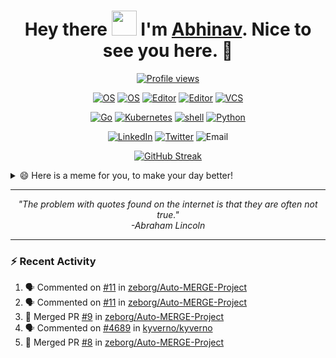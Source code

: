 <h1 align="center">Hey there <img src="https://raw.githubusercontent.com/ShahriarShafin/ShahriarShafin/main/Assets/hi.gif" width="40"/> I'm <a href="https://abhinavsinha.xyz/" target="_blank">Abhinav</a>. Nice to see you here. 🤗</h1>

<div align="center">
 
 <a href="">![Profile views](https://gpvc.arturio.dev/zeborg?v=3)</a>

</div>

<div align="center">
 
 [![OS](https://img.shields.io/badge/OS-macOS-informational?style=flat-square&logo=apple&logoColor=white)](https://en.wikipedia.org/wiki/MacOS)
 [![OS](https://img.shields.io/badge/OS-Linux-informational?style=flat-square&logo=linux&logoColor=white)](https://en.wikipedia.org/wiki/Linux)
 [![Editor](https://img.shields.io/badge/Editor-VSCode-blue?style=flat-square&logo=visual-studio-code&logoColor=white)](https://code.visualstudio.com/)
 [![Editor](https://img.shields.io/badge/Editor-Vim-blue?style=flat-square&logo=vim&logoColor=white)](https://vim.org/)
 [![VCS](https://img.shields.io/badge/SCM-git-blue?style=flat-square&logo=git&logoColor=white)](https://git-scm.com/)
 
</div>

<p align="center">
  <a href="https://github.com/zeborg?tab=repositories&language=go" target="_blank"><img alt="Go" src="https://img.shields.io/badge/-Go-0099CC?style=flat-square&logo=Go&logoColor=white"></a>
  <a href="https://kubernetes.io" target="_blank"><img alt="Kubernetes" src="https://img.shields.io/badge/-Kubernetes-0066CC?style=flat-square&logo=Kubernetes&logoColor=white"></a>
  <a href="https://github.com/zeborg?tab=repositories&language=shell" target="_blank"><img alt="shell" src="https://img.shields.io/badge/-shell-0076A8?style=flat-square&logo=PowerShell&logoColor=white"></a>
  <a href="https://github.com/zeborg?tab=repositories&language=python" target="_blank"><img alt="Python" src="https://img.shields.io/badge/-Python-3776AB?style=flat-square&logo=Python&logoColor=white"></a>
</p>

<div align="center">
 
 [![LinkedIn](https://img.shields.io/badge/LinkedIn-abnvsnha-0e76a8?style=flat-square&logo=linkedin&logoColor=white)](https://www.linkedin.com/in/abnvsnha/)
 [![Twitter](https://img.shields.io/badge/Twitter-zebhinav-00acee?style=flat-square&logo=twitter&logoColor=white)](https://twitter.com/zebhinav)
 ![Email](https://img.shields.io/badge/Gmail-work.abhinavsinha-4285f4?style=flat-square&logo=gmail&logoColor=white)
 
</div>

<div align="center">
 
 <a href="">![GitHub Streak](https://github-readme-streak-stats.herokuapp.com/?user=zeborg&theme=tokyonight_duo)</a>
 
</div>

<details>
  <summary>😄 Here is a meme for you, to make your day better!</summary>
   <a href="https://abhinavsinha.xyz/"><img src="https://i.imgur.com/VrdxCnS.jpg" title="Meme" alt="Please refresh the page if the meme doesn't show up." height="350"></a>
</details>

--- 

<p align="center">
   <i>
     "The problem with quotes found on the internet is that they are often not true." <br>
                                         -Abraham Lincoln
  </i>
</p>       

---

### :zap: Recent Activity
<!--START_SECTION:activity-->
1. 🗣 Commented on [#11](https://github.com/zeborg/Auto-MERGE-Project/issues/11) in [zeborg/Auto-MERGE-Project](https://github.com/zeborg/Auto-MERGE-Project)
2. 🗣 Commented on [#11](https://github.com/zeborg/Auto-MERGE-Project/issues/11) in [zeborg/Auto-MERGE-Project](https://github.com/zeborg/Auto-MERGE-Project)
3. 🎉 Merged PR [#9](https://github.com/zeborg/Auto-MERGE-Project/pull/9) in [zeborg/Auto-MERGE-Project](https://github.com/zeborg/Auto-MERGE-Project)
4. 🗣 Commented on [#4689](https://github.com/kyverno/kyverno/issues/4689) in [kyverno/kyverno](https://github.com/kyverno/kyverno)
5. 🎉 Merged PR [#8](https://github.com/zeborg/Auto-MERGE-Project/pull/8) in [zeborg/Auto-MERGE-Project](https://github.com/zeborg/Auto-MERGE-Project)
<!--END_SECTION:activity-->
